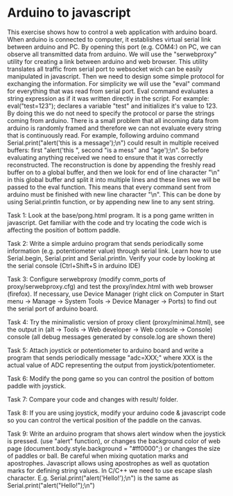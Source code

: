  Arduino to javascript
=========================

This exercise shows how to control a web application with arduino board. When arduino is connected to computer, it establishes virtual serial link between arduino and PC. By opening this port (e.g. COM4:) on PC, we can observe all transmitted data from arduino. We will use the "serwebproxy" utility for creating a link between arduino and web browser. This utility translates all traffic from serial port to websocket wich can be easily manipulated in javascript. Then we need to design some simple protocol for exchanging the information. For simplicity we will use the "eval" command for everything that was read from serial port. Eval command evaluates a string expression as if it was written directly in the script. For example: eval("test=123"); declares a variable "test" and initializes it's value to 123. By doing this we do not need to specify the protocol or parse the strings coming from arduino. 
There is a small problem that all incoming data from arduino is randomly framed and therefore we can not evaluate every string that is continuously read. For example, following arduino command Serial.print("alert('this is a message');\n") could result in multiple received buffers: first "alert('this ", second "is a mess" and "age');\n". So before evaluating anything received we need to ensure that it was correctly reconstructed. The reconstruction is done by appending the freshly read buffer on to a global buffer, and then we look for end of line character "\n" in this global buffer and split it into multiple lines and these lines we will be passed to the eval function. This means that every command sent from arduino must be finished with new line character "\n". This can be done by using Serial.println function, or by appending new line to any sent string.

Task 1:
  Look at the base/pong.html program. It is a pong game written in javascript. Get familiar with the code and try locating the code wich is affecting the position of bottom paddle.

Task 2:
  Write a simple arduino program that sends periodically some information (e.g. potentiometer value) through serial link. Learn how to use Serial.begin, Serial.print and Serial.println. Verify your code by looking at the serial console (Ctrl+Shift+S in arduino IDE)

Task 3:
  Configure serwebproxy (modify comm_ports of proxy/serwebproxy.cfg) and test the proxy/index.html with web browser (firefox). If necessary, use Device Manager (right click on Computer in Start menu -> Manage -> System Tools -> Device Manager -> Ports) to find out the serial port of arduino board.

Task 4:
  Try the minimalistic version of proxy client (proxy/minimal.html), see the output in (alt -> Tools -> Web developer -> Web console -> Console) console (all debug messages generated by console.log are shown there)

Task 5:
  Attach joystick or potentiometer to arduino board and write a program that sends periodically message "adc=XXX;" where XXX is the actual value of ADC representing the output from joystick/potentiometer.

Task 6:
  Modify the pong game so you can control the position of bottom paddle with joystick.

Task 7:
  Compare your code and changes with result/ folder.

Task 8:
  If you are using joystick, modify your arduino code & javascript code so you can control the vertical position of the paddle on the canvas.

Task 9:
  Write an arduino program that shows alert window when the joystick is pressed. (use "alert" function), or changes the background color of web page (document.body.style.background = "#ff0000";) or changes the size of paddles or ball. Be careful when mixing quotation marks and apostrophes. Javascript allows using apostrophes as well as quotation marks for defining string values. In C/C++ we need to use escape slash character. E.g. Serial.print("alert('Hello!');\n") is the same as Serial.print("alert(\"Hello!\");\n")
